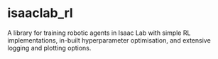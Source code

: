 # isaaclab_rl
A library for training robotic agents in Isaac Lab with simple RL implementations, in-built hyperparameter optimisation, and extensive logging and plotting options.
